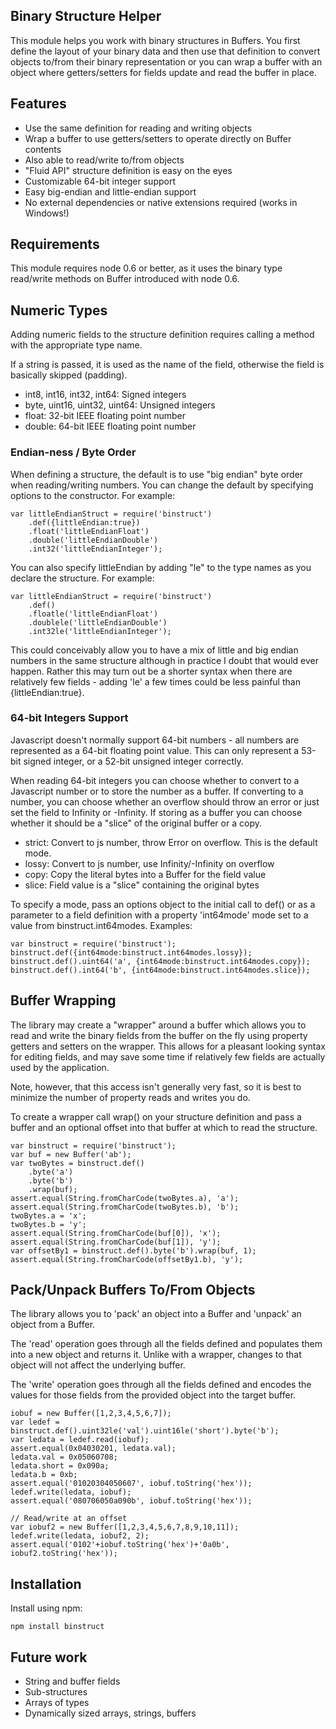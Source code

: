 
## Binary Structure Helper

This module helps you work with binary structures in Buffers.
You first define the layout of your binary data and then use
that definition to convert objects to/from their binary
representation or you can wrap a buffer with an object where
getters/setters for fields update and read the buffer in place.

## Features

 - Use the same definition for reading and writing objects
 - Wrap a buffer to use getters/setters to operate directly on
   Buffer contents
 - Also able to read/write to/from objects
 - "Fluid API" structure definition is easy on the eyes
 - Customizable 64-bit integer support
 - Easy big-endian and little-endian support
 - No external dependencies or native extensions required (works in Windows!)

## Requirements

This module requires node 0.6 or better, as it uses the binary type
read/write methods on Buffer introduced with node 0.6.

## Numeric Types

Adding numeric fields to the structure definition requires calling
a method with the appropriate type name.

If a string is passed, it is used as the name of the field, otherwise
the field is basically skipped (padding).

 - int8, int16, int32, int64: Signed integers
 - byte, uint16, uint32, uint64: Unsigned integers
 - float: 32-bit IEEE floating point number
 - double: 64-bit IEEE floating point number

### Endian-ness / Byte Order

When defining a structure, the default is to use "big endian"
byte order when reading/writing numbers.  You can change the
default by specifying options to the constructor.  For example:

    var littleEndianStruct = require('binstruct')
        .def({littleEndian:true})
        .float('littleEndianFloat')
        .double('littleEndianDouble')
        .int32('littleEndianInteger');

You can also specify littleEndian by adding "le" to the type names
as you declare the structure.  For example:

    var littleEndianStruct = require('binstruct')
        .def()
        .floatle('littleEndianFloat')
        .doublele('littleEndianDouble')
        .int32le('littleEndianInteger');

This could conceivably allow you to have a mix of little and big endian
numbers in the same structure although in practice I doubt that would
ever happen.  Rather this may turn out be a shorter syntax when there
are relatively few fields - adding 'le' a few times could be less
painful than {littleEndian:true}.

### 64-bit Integers Support

Javascript doesn't normally support 64-bit numbers - all numbers are
represented as a 64-bit floating point value.  This can only represent a
53-bit signed integer, or a 52-bit unsigned integer correctly.

When reading 64-bit integers you can choose whether to convert to a
Javascript number or to store the number as a buffer.  If converting
to a number, you can choose whether an overflow should throw an error
or just set the field to Infinity or -Infinity.  If storing as a
buffer you can choose whether it should be a "slice" of the original
buffer or a copy.

 - strict: Convert to js number, throw Error on overflow.  This is the default mode.
 - lossy: Convert to js number, use Infinity/-Infinity on overflow
 - copy: Copy the literal bytes into a Buffer for the field value
 - slice: Field value is a "slice" containing the original bytes

To specify a mode, pass an options object to the initial call to
def() or as a parameter to a field definition with a property
'int64mode' mode set to a value from binstruct.int64modes.  Examples:

    var binstruct = require('binstruct');
    binstruct.def({int64mode:binstruct.int64modes.lossy});
    binstruct.def().uint64('a', {int64mode:binstruct.int64modes.copy});
    binstruct.def().int64('b', {int64mode:binstruct.int64modes.slice});

## Buffer Wrapping

The library may create a "wrapper" around a buffer which allows you
to read and write the binary fields from the buffer on the fly using
property getters and setters on the wrapper.  This allows for a
pleasant looking syntax for editing fields, and may save some time
if relatively few fields are actually used by the application.

Note, however, that this access isn't generally very fast, so it is
best to minimize the number of property reads and writes you do.

To create a wrapper call wrap() on your structure definition and
pass a buffer and an optional offset into that buffer at which to
read the structure.

    var binstruct = require('binstruct');
    var buf = new Buffer('ab');
    var twoBytes = binstruct.def()
        .byte('a')
        .byte('b')
        .wrap(buf);
    assert.equal(String.fromCharCode(twoBytes.a), 'a');
    assert.equal(String.fromCharCode(twoBytes.b), 'b');
    twoBytes.a = 'x';
    twoBytes.b = 'y';
    assert.equal(String.fromCharCode(buf[0]), 'x');
    assert.equal(String.fromCharCode(buf[1]), 'y');
    var offsetBy1 = binstruct.def().byte('b').wrap(buf, 1);
    assert.equal(String.fromCharCode(offsetBy1.b), 'y');

## Pack/Unpack Buffers To/From Objects

The library allows you to 'pack' an object into a Buffer and 'unpack'
an object from a Buffer.

The 'read' operation goes through all the fields defined and populates
them into a new object and returns it.  Unlike with a wrapper, changes to
that object will not affect the underlying buffer.

The 'write' operation goes through all the fields defined and encodes the
values for those fields from the provided object into the target buffer.

    iobuf = new Buffer([1,2,3,4,5,6,7]);
    var ledef = binstruct.def().uint32le('val').uint16le('short').byte('b');
    var ledata = ledef.read(iobuf);
    assert.equal(0x04030201, ledata.val);
    ledata.val = 0x05060708;
    ledata.short = 0x090a;
    ledata.b = 0xb;
    assert.equal('01020304050607', iobuf.toString('hex'));
    ledef.write(ledata, iobuf);
    assert.equal('080706050a090b', iobuf.toString('hex'));

    // Read/write at an offset
    var iobuf2 = new Buffer([1,2,3,4,5,6,7,8,9,10,11]);
    ledef.write(ledata, iobuf2, 2);
    assert.equal('0102'+iobuf.toString('hex')+'0a0b', iobuf2.toString('hex'));


## Installation

Install using npm:

    npm install binstruct

## Future work

 - String and buffer fields
 - Sub-structures
 - Arrays of types
 - Dynamically sized arrays, strings, buffers

